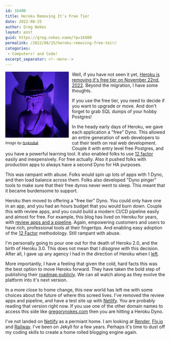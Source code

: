 ```yaml
---
id: 16400
title: Heroku Removing It's Free Tier
date: 2022-08-25
author: Greg Nokes
layout: post
guid: https://greg.nokes.name/?p=16400
permalink: /2022/08/25/heroku-removing-free-teir/
categories:
 - Computers! and Code!
excerpt_separator: <!--more-->
---
```


<div style="float: left; padding: 0 10px 10px 0;"><img src="/binaries/2022/08/buddha_bud.jpeg" width="200" alt="glass doors with bonasi tree etched"><br />
<sub><i>Image by <a href="https://twitter.com/tsykoduk">tsykoduk</a></i></sub></div>

Well, if you have not seen it yet, [Heroku is removing it's free tier on November 22nd, 2022](https://blog.heroku.com/next-chapter). Beyond the migration, I have some thoughts. 

If you use the free tier, you need to decide if you want to upgrade or move. And don't forget to grab SQL dumps of your hobby Postgres!

<!--more-->

In the heady early days of Heroku, we gave each application a "free" Dyno. This allowed an entire generation of web developers to cut their teeth on real web development. Couple it with entry level free Postgres, and you have a powerful learning tool. It also enabled folks to use [12 factor](https://12factor.net) easily and inexpensively. For free actually. Also it pushed folks with production apps to always have a second Dyno for HA purposes.

This was rampant with abuse. Folks would spin up lots of apps with 1 Dyno, and then load balance across them. Folks also developed "Dyno pinger" tools to make sure that their free dynos never went to sleep. This meant that it became burdensome to support.

Heroku then moved to offering a "free tier" Dyno. You could only have one in an app, and you had an hours budget that you would burn down. Couple this with review apps, and you could build a modern CI/CD pipeline easily and almost for free. For example, this blog has lived on Heroku for years, with [review apps and a pipeline](https://greg.nokes.name/2018/02/26/how-i-do-it/). Again, empowering customers and users to have rich, professional tools at their fingertips. And enabling easy adoption of the [12 Factor](https://12factor.net) methodology. Still rampant with abuse.

I'm personally going to pour one out for the death of Heroku 2.0, and the birth of Heroku 3.0. This does not mean that I *disagree* with this decision. After all, I gave up any agency I had in the direction of Heroku when I [left](https://greg.nokes.name/2022/06/14/a-decade-at-heroku/). 

More importantly, I have a feeling that given the cold, hard facts this was the best option to move Heroku forward. They have taken the bold step of publishing their [roadmap publicly](https://github.com/heroku/roadmap). We can all watch along as they evolve the platform into it's next version.

In a more close to home change, this new world has left me with some choices about the future of where this screed lives. I've removed the review apps and pipeline, and have a test site up with [Netlify](https://www.netlify.com). You are probably reading that version right now. If you use one of the other domain names to access this side like [gregorynokes.com](https://gregorynokes.com/) then you are hitting a Heroku Dyno.

I've not landed on [Netlify](https://www.netlify.com) as a permiant home. I am looking at [Render](https://render.com), [Fly.io](https://fly.io) and [Railway](https://railway.app). I've been on Jekyll for a few years. Perhaps it's time to dust off my coding skills to create a home rolled blogging engine again.

